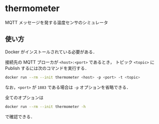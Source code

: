 # thermometer

MQTT メッセージを発する温度センサのシミュレータ

## 使い方

Docker がインストールされている必要がある．

接続先の MQTT ブローカが `<host>:<port>` であるとき，
トピック `<topic>` に Publish するには次のコマンドを実行する．
```sh
docker run --rm --init thermometer <host> -p <port> -t <topic>
```

なお，`<port>` が `1883` である場合は `-p` オプションを省略できる．

全てのオプションは
```sh
docker run --rm --init thermometer -h
```
で確認できる．
